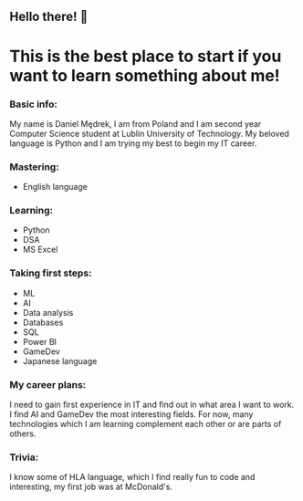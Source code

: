 ## Hello there! 🔎

<!--
**danielyoursensei/danielyoursensei** is a ✨ _special_ ✨ repository because its `README.md` (this file) appears on your GitHub profile.

Here are some ideas to get you started:

- 🔭 I’m currently working on ...
- 🌱 I’m currently learning ...
- 👯 I’m looking to collaborate on ...
- 🤔 I’m looking for help with ...
- 💬 Ask me about ...
- 📫 How to reach me: ...
- 😄 Pronouns: ...
- ⚡ Fun fact: ...
-->

# This is the best place to start if you want to learn something about me!

### Basic info:
  My name is Daniel Mędrek, I am from Poland and I am second year Computer Science student at Lublin University of Technology. My beloved language is Python and I am trying my best to begin my IT career.

### Mastering:
- English language

### Learning:
- Python
- DSA
- MS Excel

### Taking first steps:
- ML
- AI
- Data analysis
- Databases
- SQL
- Power BI
- GameDev
- Japanese language

### My career plans:
  I need to gain first experience in IT and find out in what area I want to work. I find AI and GameDev the most interesting fields. For now, many technologies which I am learning complement each other or are parts of others.

### Trivia:
  I know some of HLA language, which I find really fun to code and interesting, my first job was at McDonald's.
